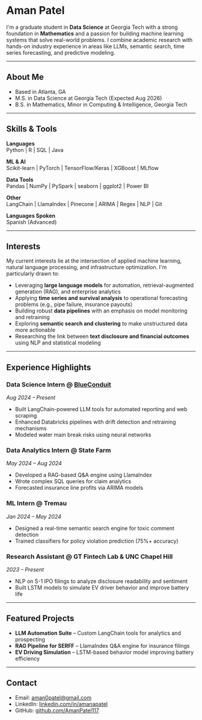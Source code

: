 # Aman Patel

I'm a graduate student in **Data Science** at Georgia Tech with a strong foundation in **Mathematics** and a passion for building machine learning systems that solve real-world problems. I combine academic research with hands-on industry experience in areas like LLMs, semantic search, time series forecasting, and predictive modeling.

---

## About Me

- Based in Atlanta, GA  
- M.S. in Data Science at Georgia Tech (Expected Aug 2026)  
- B.S. in Mathematics, Minor in Computing & Intelligence, Georgia Tech  

---

## Skills & Tools

**Languages**  
Python | R | SQL | Java  

**ML & AI**  
Scikit-learn | PyTorch | TensorFlow/Keras | XGBoost | MLflow  

**Data Tools**  
Pandas | NumPy | PySpark | seaborn | ggplot2 | Power BI  

**Other**  
LangChain | LlamaIndex | Pinecone | ARIMA | Regex | NLP | Git

**Languages Spoken**  
Spanish (Advanced)

---

## Interests

My current interests lie at the intersection of applied machine learning, natural language processing, and infrastructure optimization. I'm particularly drawn to:

- Leveraging **large language models** for automation, retrieval-augmented generation (RAG), and enterprise analytics  
- Applying **time series and survival analysis** to operational forecasting problems (e.g., pipe failure, insurance payouts)  
- Building robust **data pipelines** with an emphasis on model monitoring and retraining  
- Exploring **semantic search and clustering** to make unstructured data more actionable  
- Researching the link between **text disclosure and financial outcomes** using NLP and statistical modeling

---

## Experience Highlights

### Data Science Intern @ [BlueConduit](https://www.blueconduit.com/)  
*Aug 2024 – Present*  
- Built LangChain-powered LLM tools for automated reporting and web scraping  
- Enhanced Databricks pipelines with drift detection and retraining mechanisms  
- Modeled water main break risks using neural networks

### Data Analytics Intern @ State Farm  
*May 2024 – Aug 2024*  
- Developed a RAG-based Q&A engine using LlamaIndex  
- Wrote complex SQL queries for claim analytics  
- Forecasted insurance line profits via ARIMA models

### ML Intern @ Tremau  
*Jan 2024 – May 2024*  
- Designed a real-time semantic search engine for toxic comment detection  
- Trained classifiers for policy violation prediction (75%+ accuracy)

### Research Assistant @ GT Fintech Lab & UNC Chapel Hill  
*2023 – Present*  
- NLP on S-1 IPO filings to analyze disclosure readability and sentiment  
- Built LSTM models to simulate EV driver behavior and improve battery life

---

## Featured Projects

- **LLM Automation Suite** – Custom LangChain tools for analytics and prospecting  
- **RAG Pipeline for SERFF** – LlamaIndex Q&A engine for insurance filings  
- **EV Driving Simulation** – LSTM-based behavior model improving battery efficiency  

---

## Contact

- Email: aman0patel@gmail.com  
- LinkedIn: [linkedin.com/in/amanapatel](https://linkedin.com/in/amanapatel)  
- GitHub: [github.com/AmanPatel117](https://github.com/AmanPatel117)
